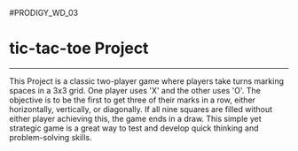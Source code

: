 #PRODIGY_WD_03
# tic-tac-toe Project 
----------------------------------
This Project  is a classic two-player game where players take turns marking spaces in a 3x3 grid. One player uses 'X' and the other uses 'O'. The objective is to be the first to get three of their marks in a row, either horizontally, vertically, or diagonally. If all nine squares are filled without either player achieving this, the game ends in a draw. This simple yet strategic game is a great way to test and develop quick thinking and problem-solving skills.
